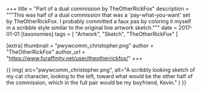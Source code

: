 +++
title = "Part of a dual commission by TheOtherRickFox"
description = """This was half of a dual commission that was a 'pay-what-you-want' set by TheOtherRickFox. I probably committed a faux pas by coloring it myself in a scribble style similar to the original line artwork sketch."""
date = 2017-01-01
[taxonomies]
tags = [
    "Artwork",
    "Sketch",
    "TheOtherRickFox"
]

[extra]
thumbnail = "pwywcomm_christopher.png"
author = "TheOtherRickFox"
author_url = "https://www.furaffinity.net/user/theotherrickfox/"
+++

{{
    img(
        src="pwywcomm_christopher.png",
        alt="A scribbly looking sketch of my cat character, looking to the left, toward what would be the other half of the commission, which in the full pair would be my boyfriend, Kevin."
    )
}}
